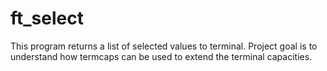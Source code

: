 # ft_select

This program returns a list of selected values to terminal. Project goal is to understand how termcaps can be used to extend the terminal capacities.
